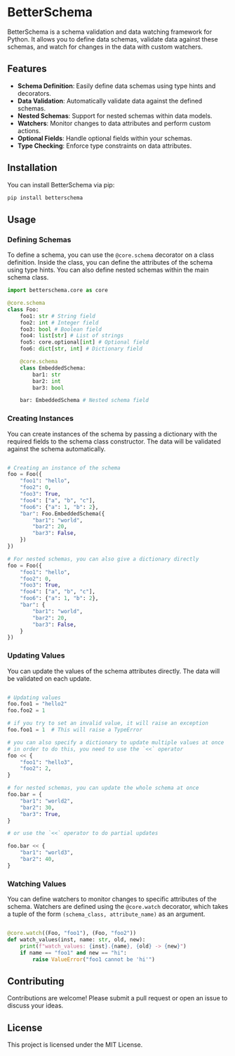 
# BetterSchema

BetterSchema is a schema validation and data watching framework for Python. It allows you to define data schemas, validate data against these schemas, and watch for changes in the data with custom watchers.

## Features

- **Schema Definition**: Easily define data schemas using type hints and decorators.
- **Data Validation**: Automatically validate data against the defined schemas.
- **Nested Schemas**: Support for nested schemas within data models.
- **Watchers**: Monitor changes to data attributes and perform custom actions.
- **Optional Fields**: Handle optional fields within your schemas.
- **Type Checking**: Enforce type constraints on data attributes.

## Installation

You can install BetterSchema via pip:

```sh
pip install betterschema
```

## Usage

### Defining Schemas

To define a schema, you can use the `@core.schema` decorator on a class definition. Inside the class, you can define the attributes of the schema using type hints. You can also define nested schemas within the main schema class.

```python
import betterschema.core as core

@core.schema
class Foo:
    foo1: str # String field
    foo2: int # Integer field
    foo3: bool # Boolean field
    foo4: list[str] # List of strings
    foo5: core.optional[int] # Optional field
    foo6: dict[str, int] # Dictionary field

    @core.schema
    class EmbeddedSchema:
        bar1: str
        bar2: int
        bar3: bool

    bar: EmbeddedSchema # Nested schema field
```

### Creating Instances

You can create instances of the schema by passing a dictionary with the required fields to the schema class constructor. The data will be validated against the schema automatically.

```python

# Creating an instance of the schema
foo = Foo({
    "foo1": "hello",
    "foo2": 0,
    "foo3": True,
    "foo4": ["a", "b", "c"],
    "foo6": {"a": 1, "b": 2},
    "bar": Foo.EmbeddedSchema({
        "bar1": "world",
        "bar2": 20,
        "bar3": False,
    })
})

# For nested schemas, you can also give a dictionary directly
foo = Foo({
    "foo1": "hello",
    "foo2": 0,
    "foo3": True,
    "foo4": ["a", "b", "c"],
    "foo6": {"a": 1, "b": 2},
    "bar": {
        "bar1": "world",
        "bar2": 20,
        "bar3": False,
    }
})

```

### Updating Values

You can update the values of the schema attributes directly. The data will be validated on each update.

```python

# Updating values
foo.foo1 = "hello2"
foo.foo2 = 1

# if you try to set an invalid value, it will raise an exception
foo.foo1 = 1  # This will raise a TypeError

# you can also specify a dictionary to update multiple values at once
# in order to do this, you need to use the `<<` operator
foo << {
    "foo1": "hello3",
    "foo2": 2,
}

# for nested schemas, you can update the whole schema at once 
foo.bar = {
    "bar1": "world2",
    "bar2": 30,
    "bar3": True,
}

# or use the `<<` operator to do partial updates

foo.bar << {
    "bar1": "world3",
    "bar2": 40,
}

```

### Watching Values

You can define watchers to monitor changes to specific attributes of the schema. Watchers are defined using the `@core.watch` decorator, which takes a tuple of the form `(schema_class, attribute_name)` as an argument.

```python

@core.watch((Foo, "foo1"), (Foo, "foo2"))
def watch_values(inst, name: str, old, new):
    print(f"watch_values: {inst}.{name}, {old} -> {new}")
    if name == "foo1" and new == "hi":
        raise ValueError("foo1 cannot be 'hi'")

```

## Contributing

Contributions are welcome! Please submit a pull request or open an issue to discuss your ideas.

## License

This project is licensed under the MIT License.

